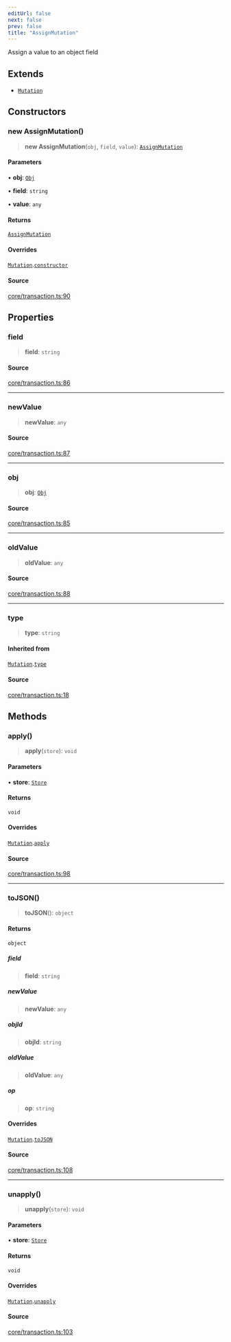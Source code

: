 ```yaml
---
editUrl: false
next: false
prev: false
title: "AssignMutation"
---
```


Assign a value to an object field

## Extends

- [`Mutation`](/api-core/classes/mutation/)

## Constructors

### new AssignMutation()

> **new AssignMutation**(`obj`, `field`, `value`): [`AssignMutation`](/api-core/classes/assignmutation/)

#### Parameters

• **obj**: [`Obj`](/api-core/classes/obj/)

• **field**: `string`

• **value**: `any`

#### Returns

[`AssignMutation`](/api-core/classes/assignmutation/)

#### Overrides

[`Mutation`](/api-core/classes/mutation/).[`constructor`](/api-core/classes/mutation/#constructors)

#### Source

[core/transaction.ts:90](https://github.com/dgmjs/dgmjs/blob/main/packages/core/src/core/transaction.ts#L90)

## Properties

### field

> **field**: `string`

#### Source

[core/transaction.ts:86](https://github.com/dgmjs/dgmjs/blob/main/packages/core/src/core/transaction.ts#L86)

***

### newValue

> **newValue**: `any`

#### Source

[core/transaction.ts:87](https://github.com/dgmjs/dgmjs/blob/main/packages/core/src/core/transaction.ts#L87)

***

### obj

> **obj**: [`Obj`](/api-core/classes/obj/)

#### Source

[core/transaction.ts:85](https://github.com/dgmjs/dgmjs/blob/main/packages/core/src/core/transaction.ts#L85)

***

### oldValue

> **oldValue**: `any`

#### Source

[core/transaction.ts:88](https://github.com/dgmjs/dgmjs/blob/main/packages/core/src/core/transaction.ts#L88)

***

### type

> **type**: `string`

#### Inherited from

[`Mutation`](/api-core/classes/mutation/).[`type`](/api-core/classes/mutation/#type)

#### Source

[core/transaction.ts:18](https://github.com/dgmjs/dgmjs/blob/main/packages/core/src/core/transaction.ts#L18)

## Methods

### apply()

> **apply**(`store`): `void`

#### Parameters

• **store**: [`Store`](/api-core/classes/store/)

#### Returns

`void`

#### Overrides

[`Mutation`](/api-core/classes/mutation/).[`apply`](/api-core/classes/mutation/#apply)

#### Source

[core/transaction.ts:98](https://github.com/dgmjs/dgmjs/blob/main/packages/core/src/core/transaction.ts#L98)

***

### toJSON()

> **toJSON**(): `object`

#### Returns

`object`

##### field

> **field**: `string`

##### newValue

> **newValue**: `any`

##### objId

> **objId**: `string`

##### oldValue

> **oldValue**: `any`

##### op

> **op**: `string`

#### Overrides

[`Mutation`](/api-core/classes/mutation/).[`toJSON`](/api-core/classes/mutation/#tojson)

#### Source

[core/transaction.ts:108](https://github.com/dgmjs/dgmjs/blob/main/packages/core/src/core/transaction.ts#L108)

***

### unapply()

> **unapply**(`store`): `void`

#### Parameters

• **store**: [`Store`](/api-core/classes/store/)

#### Returns

`void`

#### Overrides

[`Mutation`](/api-core/classes/mutation/).[`unapply`](/api-core/classes/mutation/#unapply)

#### Source

[core/transaction.ts:103](https://github.com/dgmjs/dgmjs/blob/main/packages/core/src/core/transaction.ts#L103)
